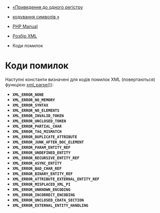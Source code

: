 - [«Приведення до одного регістру](xml.case-folding.md)
- [кодування символів »](xml.encoding.md)

- [PHP Manual](index.md)
- [Розбір XML](book.xml.md)
- Коди помилок

# Коди помилок

Наступні константи визначені для кодів помилок XML (повертаються)
функцією [xml_parse()](function.xml-parse.md)):

- **`XML_ERROR_NONE`**
- **`XML_ERROR_NO_MEMORY`**
- **`XML_ERROR_SYNTAX`**
- **`XML_ERROR_NO_ELEMENTS`**
- **`XML_ERROR_INVALID_TOKEN`**
- **`XML_ERROR_UNCLOSED_TOKEN`**
- **`XML_ERROR_PARTIAL_CHAR`**
- **`XML_ERROR_TAG_MISMATCH`**
- **`XML_ERROR_DUPLICATE_ATTRIBUTE`**
- **`XML_ERROR_JUNK_AFTER_DOC_ELEMENT`**
- **`XML_ERROR_PARAM_ENTITY_REF`**
- **`XML_ERROR_UNDEFINED_ENTITY`**
- **`XML_ERROR_RECURSIVE_ENTITY_REF`**
- **`XML_ERROR_ASYNC_ENTITY`**
- **`XML_ERROR_BAD_CHAR_REF`**
- **`XML_ERROR_BINARY_ENTITY_REF`**
- **`XML_ERROR_ATTRIBUTE_EXTERNAL_ENTITY_REF`**
- **`XML_ERROR_MISPLACED_XML_PI`**
- **`XML_ERROR_UNKNOWN_ENCODING`**
- **`XML_ERROR_INCORRECT_ENCODING`**
- **`XML_ERROR_UNCLOSED_CDATA_SECTION`**
- **`XML_ERROR_EXTERNAL_ENTITY_HANDLING`**

